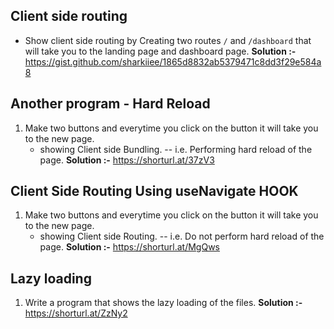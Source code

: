 ## Client side routing

- Show client side routing by Creating two routes `/` and `/dashboard` that will take you to the landing page and dashboard page.
**Solution :-** https://gist.github.com/sharkiiee/1865d8832ab5379471c8dd3f29e584a8
## Another program - Hard Reload

1. Make two buttons and everytime you click on the button it will take you to the new page.
	- showing Client side Bundling. -- i.e. Performing hard reload of the page.
**Solution :-** https://shorturl.at/37zV3
## Client Side Routing Using useNavigate HOOK

1. Make two buttons and everytime you click on the button it will take you to the new page.
	- showing Client side Routing. -- i.e. Do not perform hard reload of the page.
**Solution :-** https://shorturl.at/MgQws


## Lazy loading

1. Write a program that shows the lazy loading of the files.
**Solution :-** https://shorturl.at/ZzNy2
